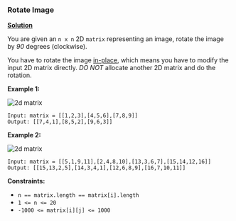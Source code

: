 ### Rotate Image
[**Solution**](https://github.com/kumaranil3921/LeetCode-Top-Interview-Questions/blob/main/Array/RotateImage/RotateImage.js) 

You are given an ```n x n``` 2D ```matrix``` representing an image, rotate the image by *90* degrees (clockwise).  

You have to rotate the image [in-place](https://en.wikipedia.org/wiki/In-place_algorithm), which means you have to modify the input 2D matrix directly. *DO NOT* allocate another 2D matrix and do the rotation.  


**Example 1:**  

![2d matrix](https://assets.leetcode.com/uploads/2020/08/28/mat1.jpg)
```
Input: matrix = [[1,2,3],[4,5,6],[7,8,9]]
Output: [[7,4,1],[8,5,2],[9,6,3]]
```

**Example 2:**  

![2d matrix](https://assets.leetcode.com/uploads/2020/08/28/mat2.jpg)
```
Input: matrix = [[5,1,9,11],[2,4,8,10],[13,3,6,7],[15,14,12,16]]
Output: [[15,13,2,5],[14,3,4,1],[12,6,8,9],[16,7,10,11]]
```

**Constraints:**
* ```n == matrix.length == matrix[i].length```
* ```1 <= n <= 20```
* ```-1000 <= matrix[i][j] <= 1000```